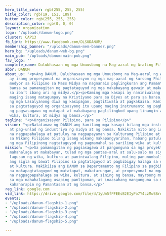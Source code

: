 ```yaml
---
hero_title_color: rgb(255, 255, 255)
title_color: rgb(19, 151, 189)
button_color: rgb(255, 255, 255)
description_color: rgb(0, 0, 0)
layout: organization
logo: "/uploads/danum-logo.png"
cluster: CAP13
fb_link: https://www.facebook.com/DLSUDANUM/
membership_banner: "/uploads/danum-mem-banner.png"
hero_bg: "/uploads/danum-web-bg.png"
main_pub: "/uploads/danum-main-pub.png"
fav_logo: ''
complete_name: Dalubhasaan ng mga Umuusbong na Mag-aaral ng Araling Filipino
abbr: DANUM
about_us: "<p>Ang DANUM, Dalubhasaan ng mga Umuusbong na Mag-aaral ng Araling Filipino,
  ay isang propesyonal na organisasyon ng mga mag-aaral ng kursong Philippine Studies
  medyor sa Filipino sa Mass Midya na nagnanais paglingkuran ang Pamantasan at ang
  bansa sa pamamagitan ng pagtataguyod ng mga makabayang gawain at makabuluhang pamamalakad
  sa iba’t ibang uri ng midya.</p><p>Kaming mga kasapi ay naniniwalang tinawag upang
  maging isang matagumpay na Kristiyano para sa Diyos at para sa bansa, at ginagabayan
  ng mga Lasalyanong diwa ng kasipagan, pagtitiwala at pagkakaisa. Kami ay nagsama-sama
  sa pagtataguyod ng organisasyong ito upang maging instrumento ng pagbabago sa pamamagitan
  ng pagsasagawa ng matapat at makabayang paglilingkod upang linangin ang sariling
  wika, kultura, at midya ng bansa.</p>"
tagline: "<p>Organisasyon Pilipino, para sa Pilipino</p>"
vision: "<p>Natatanaw ng DANUM ang kanilang mga kasapi bilang mga instrumento ng pagbabago
  at pag-unlad ng industriya ng midya at ng bansa. Nakikita nito ang isang komunidad
  na nagpapahalaga at patuloy na nagpapayaman sa Kulturang Pilipino at kumikilala
  sa Wikang Filipino bilang isang wikang makapangyarihan, habang patuloy na naglilinang
  ng mga Pilipinong nagtataguyod ng pagmamahal sa sariling wika at kultura.</p>"
mission: "<p>Sa pamamagitan ng pagsasagawa at pangunguna sa mga proyekto at gawaing
  mahahalaga at makabayan, tulad ng mga pantas-aral at salu-salo na siyang magiging
  lagusan ng wika, kultura at paniniwalang Filipino, muling panunumbalikin ng DANUM
  ang sigla ng bawat Pilipino sa pagtataguyod at pagbibigay halaga sa sariling wika
  at kultura. Makikiisa ang DANUM sa Departamento ng Filipino sa pagbibigay serbisyo
  na makapagtataguyod ng matatapat, makatarungan, at propesyonal na mga mag-aaral
  na nagpagpapahalaga sa wika, kultura, at sining ng bansa, mayroong malalim na kamalayan
  sa mga mahahalagang usaping panlipunan, at inaasahang mangunguna sa mga pagbabagong
  kahaharapin ng Pamantasan at ng bansa.</p>"
reg_link: google.com
vid_link: https://drive.google.com/file/d/1yUm5fPFEEsB2EIyPo7Y4LzMwSBrqV2H-/preview
events:
- "/uploads/danum-flagship-1.png"
- "/uploads/danum-flagship-2.png"
- "/uploads/danum-flagship-3.png"
- "/uploads/danum-flagship-4.png"
- "/uploads/danum-flagship-5.png"

---
```

